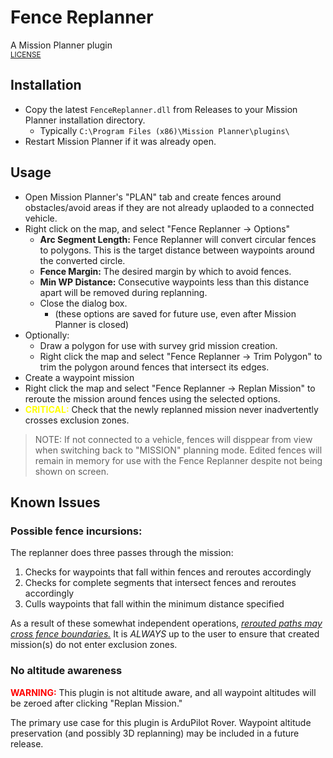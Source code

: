 # Fence Replanner
A Mission Planner plugin<br>
<sub>[LICENSE](https://github.com/ArduPilot/MissionPlanner/blob/master/COPYING.txt)</sub>

## Installation

- Copy the latest `FenceReplanner.dll` from Releases to your Mission Planner installation directory.
	- Typically `C:\Program Files (x86)\Mission Planner\plugins\`
- Restart Mission Planner if it was already open.

## Usage

- Open Mission Planner's "PLAN" tab and create fences around obstacles/avoid areas if they are not already uplaoded to a connected vehicle.
- Right click on the map, and select "Fence Replanner -> Options"
	- **Arc Segment Length:** Fence Replanner will convert circular fences to polygons. This is the target distance between waypoints around the converted circle.
	- **Fence Margin:** The desired margin by which to avoid fences.
	- **Min WP Distance:** Consecutive waypoints less than this distance apart will be removed during replanning.
	- Close the dialog box.
		- (these options are saved for future use, even after Mission Planner is closed)
- Optionally:
	- Draw a polygon for use with survey grid mission creation.
	- Right click the map and select "Fence Replanner -> Trim Polygon" to trim the polygon around fences that intersect its edges.
- Create a waypoint mission
- Right click the map and select "Fence Replanner -> Replan Mission" to reroute the mission around fences using the selected options.
- <span style="color:yellow;">**CRITICAL:**</span> Check that the newly replanned mission never inadvertently crosses exclusion zones.

> NOTE: If not connected to a vehicle, fences will disppear from view when switching back to "MISSION" planning mode. Edited fences will remain in memory for use with the Fence Replanner despite not being shown on screen.

## Known Issues

### Possible fence incursions:

The replanner does three passes through the mission:
1. Checks for waypoints that fall within fences and reroutes accordingly
2. Checks for complete segments that intersect fences and reroutes accordingly
3. Culls waypoints that fall within the minimum distance specified

As a result of these somewhat independent operations, *<u>rerouted paths may cross fence boundaries.</u>* It is *ALWAYS* up to the user to ensure that created mission(s) do not enter exclusion zones.

### No altitude awareness
<span style="color:red;">**WARNING:**</span> This plugin is not altitude aware, and all waypoint altitudes will be zeroed after clicking "Replan Mission."

The primary use case for this plugin is ArduPilot Rover. Waypoint altitude preservation (and possibly 3D replanning) may be included in a future release.